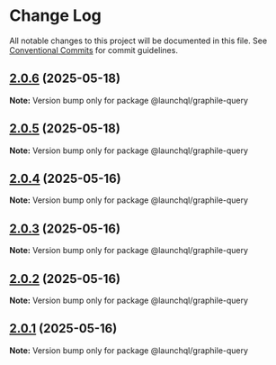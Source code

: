 # Change Log

All notable changes to this project will be documented in this file.
See [Conventional Commits](https://conventionalcommits.org) for commit guidelines.

## [2.0.6](https://github.com/launchql/launchql/compare/@launchql/graphile-query@2.0.5...@launchql/graphile-query@2.0.6) (2025-05-18)

**Note:** Version bump only for package @launchql/graphile-query





## [2.0.5](https://github.com/launchql/launchql/compare/@launchql/graphile-query@2.0.4...@launchql/graphile-query@2.0.5) (2025-05-18)

**Note:** Version bump only for package @launchql/graphile-query





## [2.0.4](https://github.com/launchql/launchql/compare/@launchql/graphile-query@2.0.3...@launchql/graphile-query@2.0.4) (2025-05-16)

**Note:** Version bump only for package @launchql/graphile-query





## [2.0.3](https://github.com/launchql/launchql/compare/@launchql/graphile-query@2.0.2...@launchql/graphile-query@2.0.3) (2025-05-16)

**Note:** Version bump only for package @launchql/graphile-query





## [2.0.2](https://github.com/launchql/launchql/compare/@launchql/graphile-query@2.0.1...@launchql/graphile-query@2.0.2) (2025-05-16)

**Note:** Version bump only for package @launchql/graphile-query





## [2.0.1](https://github.com/launchql/launchql/compare/@launchql/graphile-query@1.1.0...@launchql/graphile-query@2.0.1) (2025-05-16)

**Note:** Version bump only for package @launchql/graphile-query
